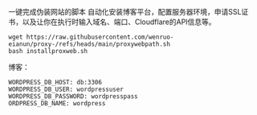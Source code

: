 一键完成伪装网站的脚本
自动化安装博客平台，配置服务器环境，申请SSL证书，以及让你在执行时输入域名、端口、Cloudflare的API信息等。
```base
wget https://raw.githubusercontent.com/wenruo-eianun/proxy-/refs/heads/main/proxywebpath.sh
bash installproxweb.sh
```
博客：
```
WORDPRESS_DB_HOST: db:3306
WORDPRESS_DB_USER: wordpressuser
WORDPRESS_DB_PASSWORD: wordpresspass
ORDPRESS_DB_NAME: wordpress
```
